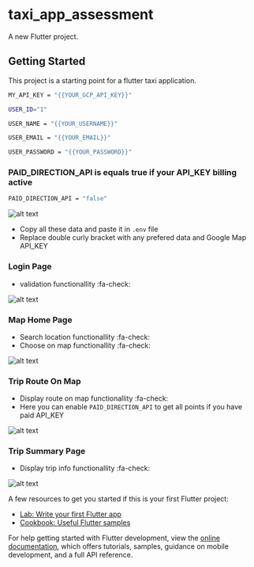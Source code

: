 # taxi_app_assessment

A new Flutter project.

## Getting Started

This project is a starting point for a flutter taxi application.

```sh
MY_API_KEY = "{{YOUR_GCP_API_KEY}}"
```

```sh
USER_ID="1"
```

```sh
USER_NAME = "{{YOUR_USERNAME}}"
```

```sh
USER_EMAIL = "{{YOUR_EMAIL}}"
```

```sh
USER_PASSWORD = "{{YOUR_PASSWORD}}"
```

### PAID_DIRECTION_API is equals true if your API_KEY billing active

```sh
PAID_DIRECTION_API = "false"
```

![alt text](https://github.com/MazinHashim/assessment_taxi/blob/master/assets/imgs/env_location.PNG)

- Copy all these data and paste it in `.env` file
- Replace double curly bracket with any prefered data and Google Map API_KEY

### Login Page

- validation functionallity :fa-check:

![alt text](https://github.com/MazinHashim/assessment_taxi/blob/master/assets/imgs/login.jpg)

### Map Home Page

- Search location functionallity :fa-check:
- Choose on map functionallity :fa-check:

![alt text](https://github.com/MazinHashim/assessment_taxi/blob/master/assets/imgs/home_fill.jpg)

### Trip Route On Map

- Display route on map functionallity :fa-check:
- Here you can enable `PAID_DIRECTION_API` to get all points if you have paid API_KEY

![alt text](https://github.com/MazinHashim/assessment_taxi/blob/master/assets/imgs/trip_route.jpg)

### Trip Summary Page

- Display trip info functionallity :fa-check:

![alt text](https://github.com/MazinHashim/assessment_taxi/blob/master/assets/imgs/trip_summ.jpg)

A few resources to get you started if this is your first Flutter project:

- [Lab: Write your first Flutter app](https://docs.flutter.dev/get-started/codelab)
- [Cookbook: Useful Flutter samples](https://docs.flutter.dev/cookbook)

For help getting started with Flutter development, view the
[online documentation](https://docs.flutter.dev/), which offers tutorials,
samples, guidance on mobile development, and a full API reference.
